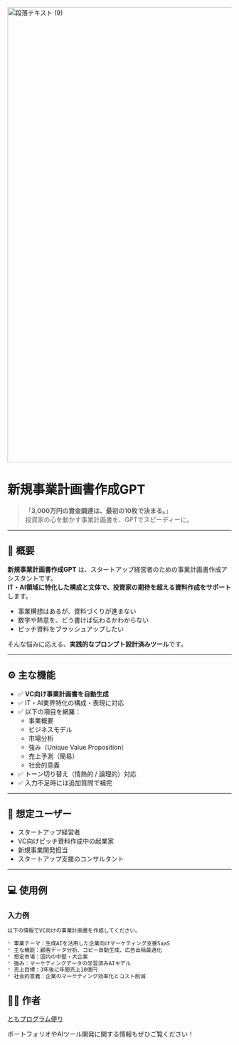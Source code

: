 <p>

<img width="1536" height="1024" alt="段落テキスト (9)" src="https://github.com/user-attachments/assets/08a6bc7e-af9b-4887-945d-333ee624c311" />


</p>

# 新規事業計画書作成GPT

> 「**3,000万円の資金調達は、最初の10枚で決まる。**」  
> 投資家の心を動かす事業計画書を、GPTでスピーディーに。

---

## 📌 概要

**新規事業計画書作成GPT** は、スタートアップ経営者のための事業計画書作成アシスタントです。  
**IT・AI領域に特化した構成と文体で、投資家の期待を超える資料作成をサポート**します。

- 事業構想はあるが、資料づくりが進まない
- 数字や熱意を、どう書けば伝わるかわからない
- ピッチ資料をブラッシュアップしたい

そんな悩みに応える、**実践的なプロンプト設計済みツール**です。

---

## ⚙️ 主な機能

- ✅ **VC向け事業計画書を自動生成**
- ✅ IT・AI業界特化の構成・表現に対応
- ✅ 以下の項目を網羅：
  - 事業概要
  - ビジネスモデル
  - 市場分析
  - 強み（Unique Value Proposition）
  - 売上予測（簡易）
  - 社会的意義
- ✅ トーン切り替え（情熱的 / 論理的）対応
- ✅ 入力不足時には追加質問で補完

---

## 🎯 想定ユーザー

- スタートアップ経営者
- VC向けピッチ資料作成中の起業家
- 新規事業開発担当
- スタートアップ支援のコンサルタント

---

## 💻 使用例

### 入力例

```markdown
以下の情報でVC向けの事業計画書を作成してください。

* 事業テーマ：生成AIを活用した企業向けマーケティング支援SaaS
* 主な機能：顧客データ分析、コピー自動生成、広告出稿最適化
* 想定市場：国内の中堅・大企業
* 強み：マーケティングデータの学習済みAIモデル
* 売上目標：3年後に年間売上10億円
* 社会的意義：企業のマーケティング効率化とコスト削減
```

## 🧑‍💻 作者

[ともプログラム便り](https://github.com/TomoProgrammingDayori)

ポートフォリオやAIツール開発に関する情報もぜひご覧ください！

